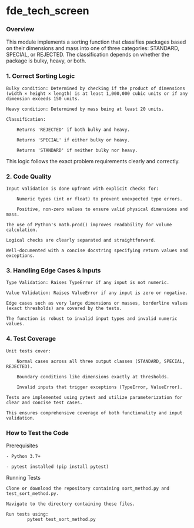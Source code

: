 # fde_tech_screen

### Overview

This module implements a sorting function that classifies packages based on their dimensions and mass into one of three categories: STANDARD, SPECIAL, or REJECTED. The classification depends on whether the package is bulky, heavy, or both.


### 1. Correct Sorting Logic

    Bulky condition: Determined by checking if the product of dimensions (width × height × length) is at least 1,000,000 cubic units or if any dimension exceeds 150 units.

    Heavy condition: Determined by mass being at least 20 units.

    Classification:

        Returns 'REJECTED' if both bulky and heavy.

        Returns 'SPECIAL' if either bulky or heavy.

        Returns 'STANDARD' if neither bulky nor heavy.

This logic follows the exact problem requirements clearly and correctly.

### 2. Code Quality

    Input validation is done upfront with explicit checks for:

        Numeric types (int or float) to prevent unexpected type errors.

        Positive, non-zero values to ensure valid physical dimensions and mass.

    The use of Python's math.prod() improves readability for volume calculation.

    Logical checks are clearly separated and straightforward.

    Well-documented with a concise docstring specifying return values and exceptions.

### 3. Handling Edge Cases & Inputs

    Type Validation: Raises TypeError if any input is not numeric.

    Value Validation: Raises ValueError if any input is zero or negative.

    Edge cases such as very large dimensions or masses, borderline values (exact thresholds) are covered by the tests.

    The function is robust to invalid input types and invalid numeric values.

### 4. Test Coverage

    Unit tests cover:

        Normal cases across all three output classes (STANDARD, SPECIAL, REJECTED).

        Boundary conditions like dimensions exactly at thresholds.

        Invalid inputs that trigger exceptions (TypeError, ValueError).

    Tests are implemented using pytest and utilize parameterization for clear and concise test cases.

    This ensures comprehensive coverage of both functionality and input validation.

### How to Test the Code

Prerequisites

    - Python 3.7+

    - pytest installed (pip install pytest)

Running Tests

    Clone or download the repository containing sort_method.py and test_sort_method.py.

    Navigate to the directory containing these files.

    Run tests using:
            pytest test_sort_method.py
